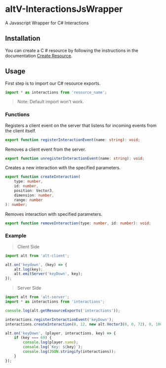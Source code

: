 # altV-InteractionsJsWrapper

A Javascript Wrapper for C# Interactions

## Installation

You can create a C # resource by following the instructions in the documentation [Create Resource](https://fabianterhorst.github.io/coreclr-module/articles/create-resource.html).

## Usage

First step is to import our C# resource exports.

```javascript
import * as interactions from 'resource_name';
```

> Note: Default import won't work.

### Functions

Registers a client event on the server that listens for incoming events from the client itself.

```typescript
export function registerInteractionEvent(name: string): void;
```

Removes a client event from the server.

```typescript
export function unregisterInteractionEvent(name: string): void;
```

Creates a new interaction with the specified parameters.

```typescript
export function createInteraction(
	type: number,
	id: number,
	position: Vector3,
	dimension: number,
	range: number
): number;
```

Removes interaction with specified parameters.

```typescript
export function removeInteraction(type: number, id: number): void;
```

### Example

> Client Side

```javascript
import alt from 'alt-client';

alt.on('keydown', (key) => {
	alt.log(key);
	alt.emitServer('keyDown', key);
});
```

> Server Side

```javascript
import alt from 'alt-server';
import * as interactions from 'interactions';

console.log(alt.getResourceExports('interactions'));

interactions.registerInteractionEvent('keyDown');
interactions.createInteraction(0, 12, new alt.Vector3(0, 0, 72), 0, 100);

alt.on('keyDown', (player, interactions, key) => {
	if (key === 69) {
		console.log(player.name);
		console.log(`Key: ${key}`);
		console.log(JSON.stringify(interactions));
	}
});
```
